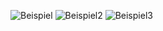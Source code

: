 ![Beispiel](https://github.com/user-attachments/assets/de555b90-8f9a-4149-b9fe-093e234466c4)
![Beispiel2](https://github.com/user-attachments/assets/da36a71e-a8d0-4c7e-b0e6-39aea2d6e769)
![Beispiel3](https://github.com/user-attachments/assets/0b730b15-ff82-4a19-8351-9dd25c039b61)
